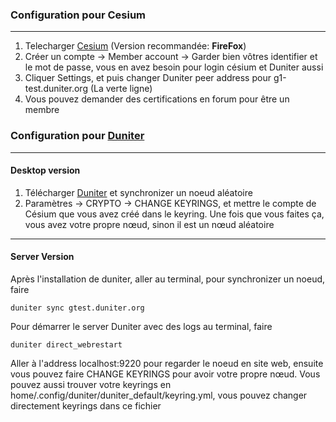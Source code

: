 ### Configuration pour Cesium

---

1. Telecharger [Cesium](https://cesium.app/fr/telechargement)  (Version recommandée: **FireFox**)
2. Créer un compte -> Member account -> Garder bien vôtres identifier et le mot de passe, vous en avez besoin pour login césium et Duniter aussi
3. Cliquer Settings, et puis changer Duniter peer address pour  g1-test.duniter.org (La verte ligne)
4. Vous pouvez demander des certifications en forum pour être un membre



### Configuration pour [Duniter](https://duniter.org/en/wiki/duniter/install/#server-version) 

---

#### Desktop version

1. Télécharger [Duniter](https://duniter.org/en/wiki/duniter/install/#server-version) et synchronizer un noeud aléatoire
2. Paramètres -> CRYPTO -> CHANGE KEYRINGS, et mettre le compte de Césium que vous avez créé dans le keyring. Une fois que vous faites ça, vous avez votre propre nœud, sinon il est un nœud aléatoire

---

#### Server Version

Après l'installation de duniter, aller au terminal, pour synchronizer un noeud, faire

```terminal
duniter sync gtest.duniter.org
```

Pour démarrer le server Duniter avec des logs au terminal, faire

```terminal
duniter direct_webrestart 
```

Aller à l'address localhost:9220 pour regarder le noeud en site web, ensuite vous pouvez faire CHANGE KEYRINGS pour avoir votre propre nœud. Vous pouvez aussi trouver votre keyrings en home/.config/duniter/duniter_default/keyring.yml, vous pouvez changer directement keyrings dans ce fichier
